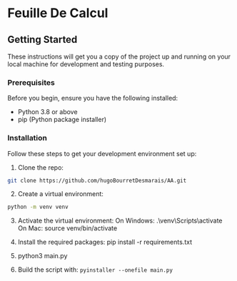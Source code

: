 # Feuille De Calcul

## Getting Started

These instructions will get you a copy of the project up and running on your local machine for development and testing purposes.

### Prerequisites

Before you begin, ensure you have the following installed:
- Python 3.8 or above
- pip (Python package installer)

### Installation

Follow these steps to get your development environment set up:

1. Clone the repo:

```bash
git clone https://github.com/hugoBourretDesmarais/AA.git
```

2. Create a virtual environment:
```bash
python -m venv venv
```

3. Activate the virtual environment:
On Windows: .\venv\Scripts\activate
On Mac: source venv/bin/activate

4. Install the required packages: pip install -r requirements.txt

5. python3 main.py

6. Build the script with: `pyinstaller --onefile main.py`